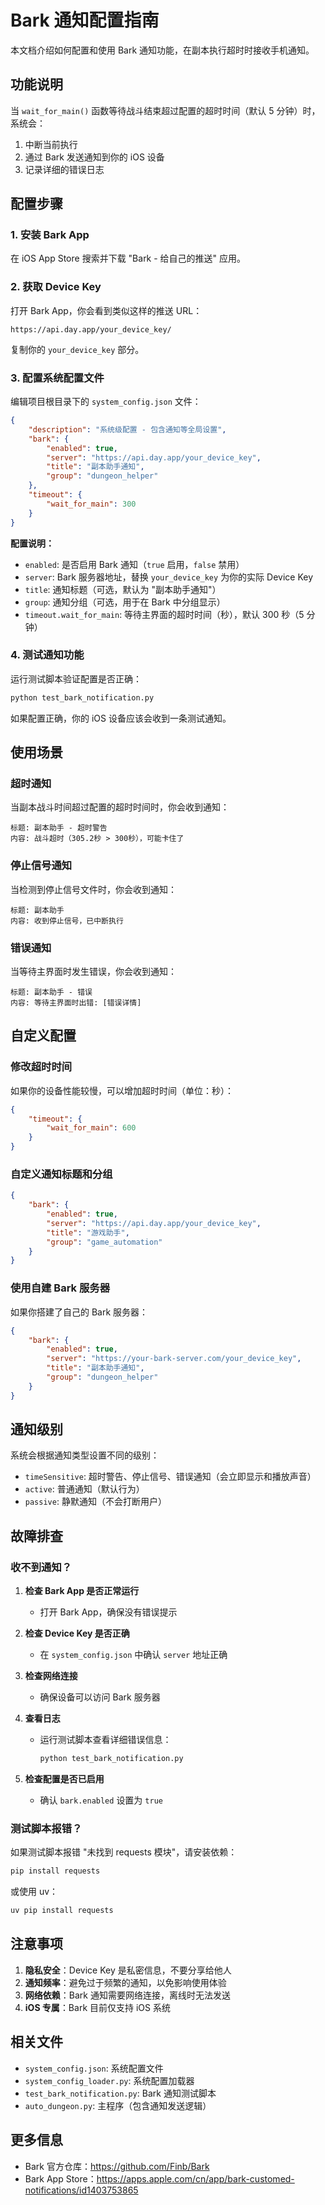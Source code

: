 # Bark 通知配置指南

本文档介绍如何配置和使用 Bark 通知功能，在副本执行超时时接收手机通知。

## 功能说明

当 `wait_for_main()` 函数等待战斗结束超过配置的超时时间（默认 5 分钟）时，系统会：

1. 中断当前执行
2. 通过 Bark 发送通知到你的 iOS 设备
3. 记录详细的错误日志

## 配置步骤

### 1. 安装 Bark App

在 iOS App Store 搜索并下载 "Bark - 给自己的推送" 应用。

### 2. 获取 Device Key

打开 Bark App，你会看到类似这样的推送 URL：

```
https://api.day.app/your_device_key/
```

复制你的 `your_device_key` 部分。

### 3. 配置系统配置文件

编辑项目根目录下的 `system_config.json` 文件：

```json
{
    "description": "系统级配置 - 包含通知等全局设置",
    "bark": {
        "enabled": true,
        "server": "https://api.day.app/your_device_key",
        "title": "副本助手通知",
        "group": "dungeon_helper"
    },
    "timeout": {
        "wait_for_main": 300
    }
}
```

**配置说明：**

- `enabled`: 是否启用 Bark 通知（`true` 启用，`false` 禁用）
- `server`: Bark 服务器地址，替换 `your_device_key` 为你的实际 Device Key
- `title`: 通知标题（可选，默认为 "副本助手通知"）
- `group`: 通知分组（可选，用于在 Bark 中分组显示）
- `timeout.wait_for_main`: 等待主界面的超时时间（秒），默认 300 秒（5 分钟）

### 4. 测试通知功能

运行测试脚本验证配置是否正确：

```bash
python test_bark_notification.py
```

如果配置正确，你的 iOS 设备应该会收到一条测试通知。

## 使用场景

### 超时通知

当副本战斗时间超过配置的超时时间时，你会收到通知：

```
标题: 副本助手 - 超时警告
内容: 战斗超时（305.2秒 > 300秒），可能卡住了
```

### 停止信号通知

当检测到停止信号文件时，你会收到通知：

```
标题: 副本助手
内容: 收到停止信号，已中断执行
```

### 错误通知

当等待主界面时发生错误，你会收到通知：

```
标题: 副本助手 - 错误
内容: 等待主界面时出错: [错误详情]
```

## 自定义配置

### 修改超时时间

如果你的设备性能较慢，可以增加超时时间（单位：秒）：

```json
{
    "timeout": {
        "wait_for_main": 600
    }
}
```

### 自定义通知标题和分组

```json
{
    "bark": {
        "enabled": true,
        "server": "https://api.day.app/your_device_key",
        "title": "游戏助手",
        "group": "game_automation"
    }
}
```

### 使用自建 Bark 服务器

如果你搭建了自己的 Bark 服务器：

```json
{
    "bark": {
        "enabled": true,
        "server": "https://your-bark-server.com/your_device_key",
        "title": "副本助手通知",
        "group": "dungeon_helper"
    }
}
```

## 通知级别

系统会根据通知类型设置不同的级别：

- `timeSensitive`: 超时警告、停止信号、错误通知（会立即显示和播放声音）
- `active`: 普通通知（默认行为）
- `passive`: 静默通知（不会打断用户）

## 故障排查

### 收不到通知？

1. **检查 Bark App 是否正常运行**
   - 打开 Bark App，确保没有错误提示

2. **检查 Device Key 是否正确**
   - 在 `system_config.json` 中确认 `server` 地址正确

3. **检查网络连接**
   - 确保设备可以访问 Bark 服务器

4. **查看日志**
   - 运行测试脚本查看详细错误信息：
     ```bash
     python test_bark_notification.py
     ```

5. **检查配置是否已启用**
   - 确认 `bark.enabled` 设置为 `true`

### 测试脚本报错？

如果测试脚本报错 "未找到 requests 模块"，请安装依赖：

```bash
pip install requests
```

或使用 uv：

```bash
uv pip install requests
```

## 注意事项

1. **隐私安全**：Device Key 是私密信息，不要分享给他人
2. **通知频率**：避免过于频繁的通知，以免影响使用体验
3. **网络依赖**：Bark 通知需要网络连接，离线时无法发送
4. **iOS 专属**：Bark 目前仅支持 iOS 系统

## 相关文件

- `system_config.json`: 系统配置文件
- `system_config_loader.py`: 系统配置加载器
- `test_bark_notification.py`: Bark 通知测试脚本
- `auto_dungeon.py`: 主程序（包含通知发送逻辑）

## 更多信息

- Bark 官方仓库：https://github.com/Finb/Bark
- Bark App Store：https://apps.apple.com/cn/app/bark-customed-notifications/id1403753865
